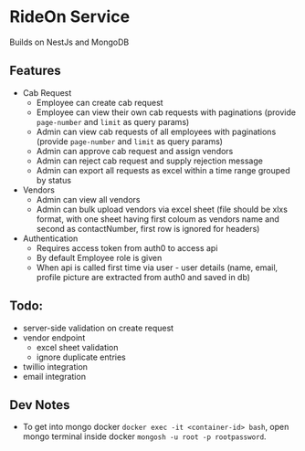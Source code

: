 # RideOn Service
Builds on NestJs and MongoDB

## Features
- Cab Request
  - Employee can create cab request
  - Employee can view their own cab requests with paginations (provide `page-number` and `limit` as query params)
  - Admin can view cab requests of all employees with paginations (provide `page-number` and `limit` as query params)
  - Admin can approve cab request and assign vendors
  - Admin can reject cab request and supply rejection message
  - Admin can export all requests as excel within a time range grouped by status
- Vendors
  - Admin can view all vendors
  - Admin can bulk upload vendors via excel sheet (file should be xlxs format, with one sheet having first coloum as vendors name and second as contactNumber, first row is ignored for headers)
- Authentication
  - Requires access token from auth0 to access api
  - By default Employee role is given
  - When api is called first time via user - user details (name, email, profile picture are extracted from auth0 and saved in db)

## Todo:
- server-side validation on create request
- vendor endpoint
  - excel sheet validation
  - ignore duplicate entries
- twillio integration
- email integration




## Dev Notes
- To get into mongo docker `docker exec -it <container-id> bash`, open mongo terminal inside docker `mongosh -u root -p rootpassword`.